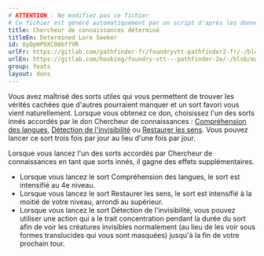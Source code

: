 ```yaml
---
# ATTENTION : Ne modifiez pas ce fichier
# Ce fichier est généré automatiquement par un script d'après les données du module Foundry VTT officiel et de sa traduction
title: Chercheur de connaissances déterminé
titleEn: Determined Lore Seeker
id: OyOpHPOXC08bffVR
urlFr: https://gitlab.com/pathfinder-fr/foundryvtt-pathfinder2-fr/-/blob/master/data/feats/OyOpHPOXC08bffVR.htm
urlEn: https://gitlab.com/hooking/foundry-vtt---pathfinder-2e/-/blob/master/packs/data/feats.db/determined-lore-seeker.json
group: feats
layout: dons
---
```

Vous avez maîtrisé des sorts utiles qui vous permettent de trouver les vérités cachées que d'autres pourraient manquer et un sort favori vous vient naturellement. Lorsque vous obtenez ce don, choisissez l'un des sorts innés accordés par le don Chercheur de connaissances : [Compréhension des langues](../spells/compréhension-des-langues.md), [Détection de l'invisibilité](../spells/détection-de-l-invisibilité.md) ou [Restaurer les sens](../spells/restaurer-les-sens.md). Vous pouvez lancer ce sort trois fois par jour au lieu d'une fois par jour.

Lorsque vous lancez l'un des sorts accordés par Chercheur de connaissances en tant que sorts innés, il gagne des effets supplémentaires.


- Lorsque vous lancez le sort Compréhension des langues, le sort est intensifié au 4e niveau.
- Lorsque vous lancez le sort Restaurer les sens, le sort est intensifié à la moitié de votre niveau, arrondi au supérieur.
- Lorsque vous lancez le sort Détection de l'invisibilité, vous pouvez utiliser une action qui a le trait concentration pendant la durée du sort afin de voir les créatures invisibles normalement (au lieu de les voir sous formes translucides qui vous sont masquées) jusqu'à la fin de votre prochain tour.


